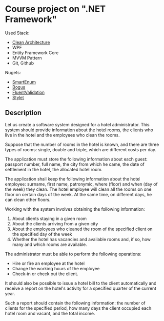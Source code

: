 
# Course project on ".NET Framework"

Used Stack:
- [Clean Architecture](https://github.com/ardalis/CleanArchitecture)
- WPF
-  Entity Framework Core
-  MVVM Pattern
- Git, Github

Nugets:
- [SmartEnum](https://github.com/ardalis/SmartEnum)
- [Bogus](https://github.com/bchavez/Bogus)
- [FluentValidation](https://github.com/FluentValidation/FluentValidation)
- [Stylet](https://github.com/canton7/Stylet)

## Description

Let us create a software system designed for a hotel administrator. This system should provide information about the hotel rooms, the clients who live in the hotel and the employees who clean the rooms.

Suppose that the number of rooms in the hotel is known, and there are three types of rooms: single, double and triple, which are different costs per day.

The application must store the following information about each guest: passport number, full name, the city from which he came, the date of settlement in the hotel, the allocated hotel room.

The application shall keep the following information about the hotel employee: surname, first name, patronymic, where (floor) and when (day of the week) they clean. The hotel employee will clean all the rooms on one floor on certain days of the week. At the same time, on different days, he can clean other floors.

Working with the system involves obtaining the following information:
1. About clients staying in a given room
2. About the clients arriving from a given city
3. About the employees who cleaned the room of the specified client on the specified day of the week
4.	Whether the hotel has vacancies and available rooms and, if so, how many and which rooms are available.

The administrator must be able to perform the following operations:
- Hire or fire an employee at the hotel
- Change the working hours of the employee
- Check-in or check out the client.

It should also be possible to issue a hotel bill to the client automatically and receive a report on the hotel's activity for a specified quarter of the current year.

Such a report should contain the following information: the number of clients for the specified period, how many days the client occupied each hotel room and vacant, and the total income.